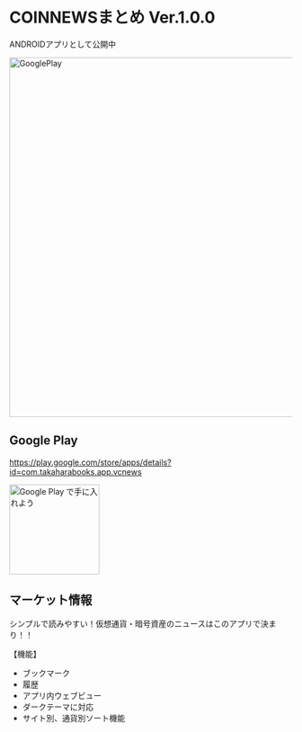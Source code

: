 # COINNEWSまとめ Ver.1.0.0

ANDROIDアプリとして公開中  


<img alt='GooglePlay' src='https://github.com/k0j1/VCNews/blob/master/GooglePlayImage.png' width="640px"/>

## Google Play

https://play.google.com/store/apps/details?id=com.takaharabooks.app.vcnews

<a href='https://play.google.com/store/apps/details?id=com.takaharabooks.app.vcnews&pcampaignid=pcampaignidMKT-Other-global-all-co-prtnr-py-PartBadge-Mar2515-1'><img alt='Google Play で手に入れよう' src='https://play.google.com/intl/ja/badges/static/images/badges/ja_badge_web_generic.png' width="160px"/></a>

  
  
## マーケット情報

シンプルで読みやすい！仮想通貨・暗号資産のニュースはこのアプリで決まり！！

【機能】  
* ブックマーク  
* 履歴  
* アプリ内ウェブビュー  
* ダークテーマに対応  
* サイト別、通貨別ソート機能  

